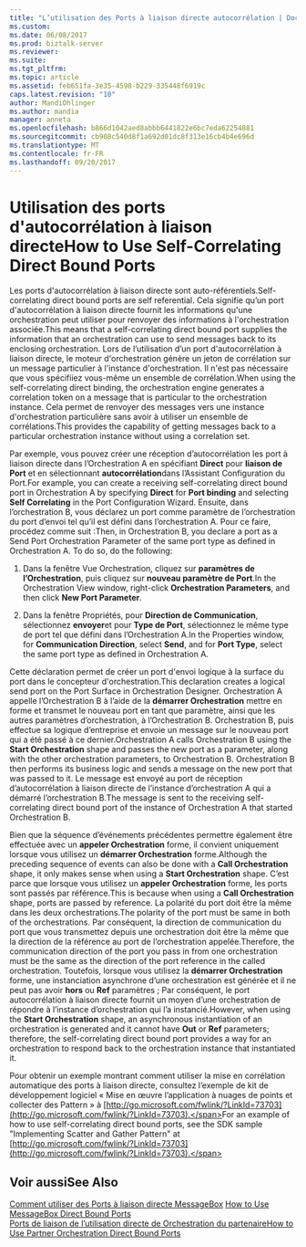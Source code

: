 ```yaml
---
title: "L’utilisation des Ports à liaison directe autocorrélation | Documents Microsoft"
ms.custom: 
ms.date: 06/08/2017
ms.prod: biztalk-server
ms.reviewer: 
ms.suite: 
ms.tgt_pltfrm: 
ms.topic: article
ms.assetid: feb651fa-3e35-4598-b229-335448f6919c
caps.latest.revision: "10"
author: MandiOhlinger
ms.author: mandia
manager: anneta
ms.openlocfilehash: b866d1042aed8abbb6441822e6bc7eda62254881
ms.sourcegitcommit: cb908c540d8f1a692d01dc8f313e16cb4b4e696d
ms.translationtype: MT
ms.contentlocale: fr-FR
ms.lasthandoff: 09/20/2017
---
```

# <a name="how-to-use-self-correlating-direct-bound-ports"></a><span data-ttu-id="6c7f0-102">Utilisation des ports d'autocorrélation à liaison directe</span><span class="sxs-lookup"><span data-stu-id="6c7f0-102">How to Use Self-Correlating Direct Bound Ports</span></span>
<span data-ttu-id="6c7f0-103">Les ports d'autocorrélation à liaison directe sont auto-référentiels.</span><span class="sxs-lookup"><span data-stu-id="6c7f0-103">Self-correlating direct bound ports are self referential.</span></span> <span data-ttu-id="6c7f0-104">Cela signifie qu’un port d'autocorrélation à liaison directe fournit les informations qu'une orchestration peut utiliser pour renvoyer des informations à l'orchestration associée.</span><span class="sxs-lookup"><span data-stu-id="6c7f0-104">This means that a self-correlating direct bound port supplies the information that an orchestration can use to send messages back to its enclosing orchestration.</span></span> <span data-ttu-id="6c7f0-105">Lors de l’utilisation d’un port d'autocorrélation à liaison directe, le moteur d'orchestration génère un jeton de corrélation sur un message particulier à l'instance d'orchestration. Il n'est pas nécessaire que vous spécifiiez vous-même un ensemble de corrélation.</span><span class="sxs-lookup"><span data-stu-id="6c7f0-105">When using the self-correlating direct binding, the orchestration engine generates a correlation token on a message that is particular to the orchestration instance.</span></span> <span data-ttu-id="6c7f0-106">Cela permet de renvoyer des messages vers une instance d'orchestration particulière sans avoir à utiliser un ensemble de corrélations.</span><span class="sxs-lookup"><span data-stu-id="6c7f0-106">This provides the capability of getting messages back to a particular orchestration instance without using a correlation set.</span></span>  
  
 <span data-ttu-id="6c7f0-107">Par exemple, vous pouvez créer une réception d’autocorrélation les port à liaison directe dans l’Orchestration A en spécifiant **Direct** pour **liaison de Port** et en sélectionnant **autocorrélation**dans l’Assistant Configuration du Port.</span><span class="sxs-lookup"><span data-stu-id="6c7f0-107">For example, you can create a receiving self-correlating direct bound port in Orchestration A by specifying **Direct** for **Port binding** and selecting **Self Correlating** in the Port Configuration Wizard.</span></span> <span data-ttu-id="6c7f0-108">Ensuite, dans l’orchestration B, vous déclarez un port comme paramètre de l’orchestration du port d’envoi tel qu’il est défini dans l’orchestration A. Pour ce faire, procédez comme suit :</span><span class="sxs-lookup"><span data-stu-id="6c7f0-108">Then, in Orchestration B, you declare a port as a Send Port Orchestration Parameter of the same port type as defined in Orchestration A. To do so, do the following:</span></span>  
  
1.  <span data-ttu-id="6c7f0-109">Dans la fenêtre Vue Orchestration, cliquez sur **paramètres de l’Orchestration**, puis cliquez sur **nouveau paramètre de Port**.</span><span class="sxs-lookup"><span data-stu-id="6c7f0-109">In the Orchestration View window, right-click **Orchestration Parameters**, and then click **New Port Parameter**.</span></span>  
  
2.  <span data-ttu-id="6c7f0-110">Dans la fenêtre Propriétés, pour **Direction de Communication**, sélectionnez **envoyer**et pour **Type de Port**, sélectionnez le même type de port tel que défini dans l’Orchestration A.</span><span class="sxs-lookup"><span data-stu-id="6c7f0-110">In the Properties window, for **Communication Direction**, select **Send**, and for **Port Type**, select the same port type as defined in Orchestration A.</span></span>  
  
 <span data-ttu-id="6c7f0-111">Cette déclaration permet de créer un port d'envoi logique à la surface du port dans le concepteur d'orchestration.</span><span class="sxs-lookup"><span data-stu-id="6c7f0-111">This declaration creates a logical send port on the Port Surface in Orchestration Designer.</span></span> <span data-ttu-id="6c7f0-112">Orchestration A appelle l’Orchestration B à l’aide de la **démarrer Orchestration** mettre en forme et transmet le nouveau port en tant que paramètre, ainsi que les autres paramètres d’orchestration, à l’Orchestration B. Orchestration B, puis effectue sa logique d’entreprise et envoie un message sur le nouveau port qui a été passé à ce dernier.</span><span class="sxs-lookup"><span data-stu-id="6c7f0-112">Orchestration A calls Orchestration B using the **Start Orchestration** shape and passes the new port as a parameter, along with the other orchestration parameters, to Orchestration B. Orchestration B then performs its business logic and sends a message on the new port that was passed to it.</span></span> <span data-ttu-id="6c7f0-113">Le message est envoyé au port de réception d’autocorrélation à liaison directe de l’instance d’orchestration A qui a démarré l’orchestration B.</span><span class="sxs-lookup"><span data-stu-id="6c7f0-113">The message is sent to the receiving self-correlating direct bound port of the instance of Orchestration A that started Orchestration B.</span></span>  
  
 <span data-ttu-id="6c7f0-114">Bien que la séquence d’événements précédentes permettre également être effectuée avec un **appeler Orchestration** forme, il convient uniquement lorsque vous utilisez un **démarrer Orchestration** forme.</span><span class="sxs-lookup"><span data-stu-id="6c7f0-114">Although the preceding sequence of events can also be done with a **Call Orchestration** shape, it only makes sense when using a **Start Orchestration** shape.</span></span> <span data-ttu-id="6c7f0-115">C’est parce que lorsque vous utilisez un **appeler Orchestration** forme, les ports sont passés par référence.</span><span class="sxs-lookup"><span data-stu-id="6c7f0-115">This is because when using a **Call Orchestration** shape, ports are passed by reference.</span></span> <span data-ttu-id="6c7f0-116">La polarité du port doit être la même dans les deux orchestrations.</span><span class="sxs-lookup"><span data-stu-id="6c7f0-116">The polarity of the port must be same in both of the orchestrations.</span></span> <span data-ttu-id="6c7f0-117">Par conséquent, la direction de communication du port que vous transmettez depuis une orchestration doit être la même que la direction de la référence au port de l’orchestration appelée.</span><span class="sxs-lookup"><span data-stu-id="6c7f0-117">Therefore, the communication direction of the port you pass in from one orchestration must be the same as the direction of the port reference in the called orchestration.</span></span> <span data-ttu-id="6c7f0-118">Toutefois, lorsque vous utilisez la **démarrer Orchestration** forme, une instanciation asynchrone d’une orchestration est générée et il ne peut pas avoir **hors** ou **Ref** paramètres ; Par conséquent, le port autocorrélation à liaison directe fournit un moyen d’une orchestration de répondre à l’instance d’orchestration qui l’a instancié.</span><span class="sxs-lookup"><span data-stu-id="6c7f0-118">However, when using the **Start Orchestration** shape, an asynchronous instantiation of an orchestration is generated and it cannot have **Out** or **Ref** parameters; therefore, the self-correlating direct bound port provides a way for an orchestration to respond back to the orchestration instance that instantiated it.</span></span>  
  
 <span data-ttu-id="6c7f0-119">Pour obtenir un exemple montrant comment utiliser la mise en corrélation automatique des ports à liaison directe, consultez l’exemple de kit de développement logiciel « Mise en œuvre l’application à nuages de points et collecter des Pattern » à [http://go.microsoft.com/fwlink/?LinkId=73703](http://go.microsoft.com/fwlink/?LinkId=73703).</span><span class="sxs-lookup"><span data-stu-id="6c7f0-119">For an example of how to use self-correlating direct bound ports, see the SDK sample "Implementing Scatter and Gather Pattern" at [http://go.microsoft.com/fwlink/?LinkId=73703](http://go.microsoft.com/fwlink/?LinkId=73703).</span></span>  
  
## <a name="see-also"></a><span data-ttu-id="6c7f0-120">Voir aussi</span><span class="sxs-lookup"><span data-stu-id="6c7f0-120">See Also</span></span>  
 <span data-ttu-id="6c7f0-121">[Comment utiliser des Ports à liaison directe MessageBox](../core/how-to-use-messagebox-direct-bound-ports.md) </span><span class="sxs-lookup"><span data-stu-id="6c7f0-121">[How to Use MessageBox Direct Bound Ports](../core/how-to-use-messagebox-direct-bound-ports.md) </span></span>  
 [<span data-ttu-id="6c7f0-122">Ports de liaison de l’utilisation directe de Orchestration du partenaire</span><span class="sxs-lookup"><span data-stu-id="6c7f0-122">How to Use Partner Orchestration Direct Bound Ports</span></span>](../core/how-to-use-partner-orchestration-direct-bound-ports.md)